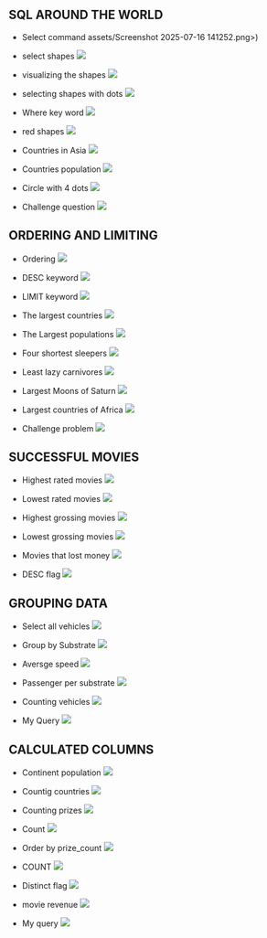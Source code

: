 ## SQL AROUND THE WORLD

- Select command assets/Screenshot 2025-07-16 141252.png>)

- select shapes
![](<assets/Screenshot 2025-07-16 141656.png>)

- visualizing the shapes
![](<assets/Screenshot 2025-07-16 141851.png>)

- selecting shapes with dots
![](<assets/Screenshot 2025-07-16 142344.png>)

- Where key word
![](<assets/Screenshot 2025-07-16 142428.png>)

- red shapes
![](<assets/Screenshot 2025-07-16 142559.png>)

- Countries in Asia
![](<assets/Screenshot 2025-07-16 142813.png>)

- Countries population
![](<assets/Screenshot 2025-07-16 143157.png>)

- Circle with 4 dots
![](<assets/Screenshot 2025-07-16 143616.png>)

- Challenge question
![](<assets/Screenshot 2025-07-16 143820.png>)



## ORDERING AND LIMITING
- Ordering
![](<assets/Screenshot 2025-07-16 144303.png>)

- DESC keyword
![](<assets/Screenshot 2025-07-16 144347.png>)


- LIMIT keyword
![](<assets/Screenshot 2025-07-16 144417.png>)

- The largest countries
![](<assets/Screenshot 2025-07-16 144651.png>)

- The Largest populations
![](<assets/Screenshot 2025-07-16 144804.png>)

- Four shortest sleepers
![](<assets/Screenshot 2025-07-16 144940.png>)

- Least lazy carnivores
![](<assets/Screenshot 2025-07-16 145053.png>)

- Largest Moons of Saturn
![](<assets/Screenshot 2025-07-16 145221.png>)

- Largest countries of Africa
![](<assets/Screenshot 2025-07-16 145447.png>)

- Challenge problem
![](<assets/Screenshot 2025-07-16 145736.png>)

## SUCCESSFUL MOVIES

- Highest rated movies
![](<assets/Screenshot 2025-07-16 150643.png>)

- Lowest rated movies
![](<assets/Screenshot 2025-07-16 151127.png>)

- Highest grossing movies
![](<assets/Screenshot 2025-07-16 151242.png>)

- Lowest grossing movies
![](<assets/Screenshot 2025-07-16 151529.png>)

- Movies that lost money
![](<assets/Screenshot 2025-07-16 151659.png>)

- DESC flag
![](<assets/Screenshot 2025-07-16 151810.png>)


## GROUPING DATA

- Select all vehicles
![](<assets/Screenshot 2025-07-16 152452.png>)

- Group by Substrate
![](<assets/Screenshot 2025-07-16 152559.png>)

- Aversge speed
![](<assets/Screenshot 2025-07-16 152957.png>)

- Passenger per substrate
![](<assets/Screenshot 2025-07-16 164208.png>)

- Counting vehicles
![](<assets/Screenshot 2025-07-16 164335.png>)

- My Query
![](<assets/Screenshot 2025-07-16 164514.png>)


## CALCULATED COLUMNS

- Continent population
![](<assets/Screenshot 2025-07-16 165055.png>)

- Countig countries
![](<assets/Screenshot 2025-07-16 165201.png>)

- Counting prizes
![](<assets/Screenshot 2025-07-16 165431.png>)

- Count
![](<assets/Screenshot 2025-07-16 165515.png>)

- Order by prize_count
![](<assets/Screenshot 2025-07-16 165600.png>)

- COUNT
![](<assets/Screenshot 2025-07-16 165700.png>)

- Distinct flag
![](<assets/Screenshot 2025-07-16 165758.png>)

- movie revenue
![](<assets/Screenshot 2025-07-16 165931.png>)

- My query
![](<assets/Screenshot 2025-07-16 170107.png>)



